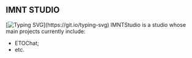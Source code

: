 ## IMNT STUDIO
[![Typing SVG](https://readme-typing-svg.demolab.com?font=Fira+Code&pause=1000&width=435&lines=IMNT+STUDIO.)](https://git.io/typing-svg)  
IMNTStudio is a studio whose main projects currently include:  
- ETOChat;
- etc.
<!-- 
员工须知 Staffs attention:
0. Standard Git requests must be followed. 遵守标准Git请求.
1. Never git push -f. 不要覆盖请求信息.
2. Do not break the master. 不要破坏主分支.
-->
